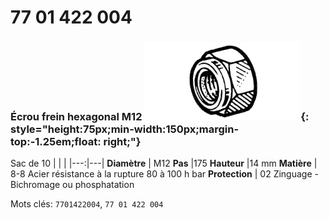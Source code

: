 # 77 01 422 004

### Écrou frein hexagonal M12 ![](../assets/images/parts/hex_brake_bolt.png){: style="height:75px;min-width:150px;margin-top:-1.25em;float: right;"}

Sac de 10
|   |   |
|---:|---|
**Diamètre** | M12
**Pas** |175
**Hauteur** |14 mm
**Matière** | 8-8 Acier résistance à la rupture 80 à 100 h bar
**Protection** | 02 Zinguage - Bichromage ou phosphatation

Mots clés: `7701422004`, `77 01 422 004`

